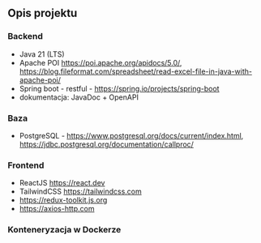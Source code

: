 ## Opis projektu
### Backend
- Java 21 (LTS)
- Apache POI https://poi.apache.org/apidocs/5.0/, https://blog.fileformat.com/spreadsheet/read-excel-file-in-java-with-apache-poi/
- Spring boot - restful - https://spring.io/projects/spring-boot
- dokumentacja: JavaDoc + OpenAPI

### Baza
- PostgreSQL - https://www.postgresql.org/docs/current/index.html, https://jdbc.postgresql.org/documentation/callproc/

### Frontend

- ReactJS https://react.dev
- TailwindCSS https://tailwindcss.com
- https://redux-toolkit.js.org
- https://axios-http.com

### Konteneryzacja w Dockerze
